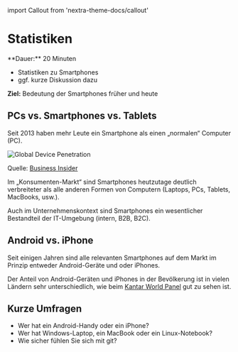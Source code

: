 import Callout from 'nextra-theme-docs/callout'

# Statistiken

<Callout>
  **Dauer:** 20 Minuten

  - Statistiken zu Smartphones
  - ggf. kurze Diskussion dazu

  **Ziel:** Bedeutung der Smartphones früher und heute
</Callout>

## PCs vs. Smartphones vs. Tablets

Seit 2013 haben mehr Leute ein Smartphone als einen 
„normalen“ Computer (PC).

![Global Device Penetration](/images/mobile/global_device_penetration.png)

Quelle: [Business Insider](http://www.businessinsider.com/smartphone-and-tablet-penetration-2013-10)

Im „Konsumenten-Markt“ sind Smartphones heutzutage deutlich 
verbreiteter als alle anderen Formen von Computern
(Laptops, PCs, Tablets, MacBooks, usw.). 

Auch im Unternehmenskontext sind Smartphones ein wesentlicher
Bestandteil der IT-Umgebung (intern, B2B, B2C).

## Android vs. iPhone

Seit einigen Jahren sind alle relevanten Smartphones auf 
dem Markt im Prinzip entweder Android-Geräte und oder iPhones.

Der Anteil von Android-Geräten und iPhones in der Bevölkerung
ist in vielen Ländern sehr unterschiedlich, wie beim
[Kantar World Panel](https://www.kantarworldpanel.com/global/smartphone-os-market-share/) gut zu sehen ist.

## Kurze Umfragen

- Wer hat ein Android-Handy oder ein iPhone?
- Wer hat Windows-Laptop, ein MacBook oder ein Linux-Notebook?
- Wie sicher fühlen Sie sich mit git? 
